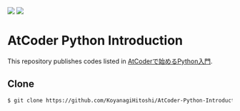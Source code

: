 ![](https://img.shields.io/badge/Python-3.11.4-informational.svg)
![](https://img.shields.io/badge/pycodestyle-2.11.1-informational.svg)

# AtCoder Python Introduction

This repository publishes codes listed in [AtCoderで始めるPython入門](https://qiita.com/KoyanagiHitoshi/items/3286fbc65d56dd67737c).

## Clone

```bash
$ git clone https://github.com/KoyanagiHitoshi/AtCoder-Python-Introduction.git
```
